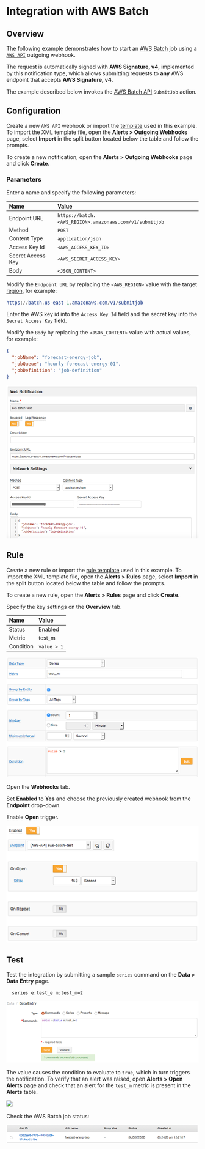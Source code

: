 # Integration with AWS Batch

## Overview

The following example demonstrates how to start an [AWS Batch](https://aws.amazon.com/batch) job using a [`AWS API`](aws-api.md) outgoing webhook.

The request is automatically signed with **AWS Signature, v4**, implemented by this notification type, which allows submitting requests to **any** AWS endpoint that accepts **AWS Signature, v4**.

The example described below invokes the [AWS Batch API](https://docs.aws.amazon.com/batch/latest/APIReference/API_SubmitJob.html) `SubmitJob` action.

## Configuration

Create a new `AWS API` webhook or import the [template](./resources/aws-api-batch-notification.xml) used in this example. To import the XML template file, open the **Alerts > Outgoing Webhooks** page, select **Import** in the split button located below the table and follow the prompts.

To create a new notification, open the **Alerts > Outgoing Webhooks** page and click **Create**.

### Parameters

Enter a name and specify the following parameters:

| **Name** | **Value** |
| :--- | :--- |
| Endpoint URL | `https://batch.<AWS_REGION>.amazonaws.com/v1/submitjob` |
| Method | `POST` |
| Content Type | `application/json` |
| Access Key Id | `<AWS_ACCESS_KEY_ID>` |
| Secret Access Key | `<AWS_SECRET_ACCESS_KEY>` |
| Body | `<JSON_CONTENT>` |

Modify the `Endpoint URL` by replacing the `<AWS_REGION>` value with the target [region](https://docs.aws.amazon.com/general/latest/gr/rande.html#batch_region), for example:

```elm
https://batch.us-east-1.amazonaws.com/v1/submitjob
```

Enter the AWS key id into the `Access Key Id` field and the secret key into the `Secret Access Key` field.

Modify the `Body` by replacing the `<JSON_CONTENT>` value with actual values, for example:

```json
{
  "jobName": "forecast-energy-job",
  "jobQueue": "hourly-forecast-energy-01",
  "jobDefinition": "job-definition"
}
```

![](./images/aws_api_batch_notification_config.png)

## Rule

Create a new rule or import the [rule template](./resources/aws-api-batch-rule.xml) used in this example. To import the XML template file, open the **Alerts > Rules** page, select **Import** in the split button located below the table and follow the prompts.

To create a new rule, open the **Alerts > Rules** page and click **Create**.

Specify the key settings on the **Overview** tab.

| **Name** | **Value** |
| :-------- | :---- |
| Status | Enabled |
| Metric | test_m |
| Condition | `value > 1` |

![](./images/aws_api_rule_overview.png)

Open the **Webhooks** tab.

Set **Enabled** to **Yes** and choose the previously created webhook from the **Endpoint** drop-down.

Enable **Open** trigger.

![](./images/aws_api_batch_rule_notification.png)

## Test

Test the integration by submitting a sample `series` command on the **Data > Data Entry** page.

```ls
  series e:test_e m:test_m=2
```

![](./images/rule_test_commands.png)

The value causes the condition to evaluate to `true`, which in turn triggers the notification.
To verify that an alert was raised, open **Alerts > Open Alerts** page and check that an alert for the `test_m` metric is present in the **Alerts** table.

![](./images/aws_api_batch_alert_open.png)

Check the AWS Batch job status:

![](./images/aws_api_batch_test.png)
